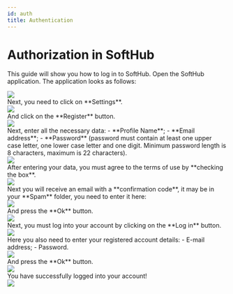 ```yaml
---
id: auth
title: Authentication
---
```


# Authorization in SoftHub
This guide will show you how to log in to SoftHub.
Open the SoftHub application.
The application looks as follows: 
<div style={{textAlign: 'left'}}>
<img src="/docshome/img/softhub/auth1.png"/>
</div>
Next, you need to click on **Settings**.
<div style={{textAlign: 'left'}}>
<img src="/docshome/img/softhub/auth2.png"/>
</div>
And click on the **Register** button.
<div style={{textAlign: 'left'}}>
<img src="/docshome/img/softhub/auth3.png"/>
</div>
Next, enter all the necessary data:
- **Profile Name**;
- **Email address**;
- **Password** (password must contain at least one upper case letter, one lower case letter and one digit. Minimum password length is 8 characters, maximum is 22 characters).
<div style={{textAlign: 'left'}}>
<img src="/docshome/img/softhub/auth4.png"/>
</div>
After entering your data, you must agree to the terms of use by **checking the box**.
<div style={{textAlign: 'left'}}>
<img src="/docshome/img/softhub/auth5.png"/>
</div>
Next you will receive an email with a **confirmation code**, it may be in your **Spam** folder, you need to enter it here:
<div style={{textAlign: 'left'}}>
<img src="/docshome/img/softhub/auth6.png"/>
</div>
And press the **Ok** button.
<div style={{textAlign: 'left'}}>
<img src="/docshome/img/softhub/auth7.png"/>
</div>
Next, you must log into your account by clicking on the **Log in** button.
<div style={{textAlign: 'left'}}>
<img src="/docshome/img/softhub/auth8.png"/>
</div>
Here you also need to enter your registered account details:
- E-mail address;
- Password.
<div style={{textAlign: 'left'}}>
<img src="/docshome/img/softhub/auth9.png"/>
</div>
And press the **Ok** button.
<div style={{textAlign: 'left'}}>
<img src="/docshome/img/softhub/auth10.png"/>
</div>
You have successfully logged into your account!
<div style={{textAlign: 'left'}}>
<img src="/docshome/img/softhub/auth11.png"/>
</div>
